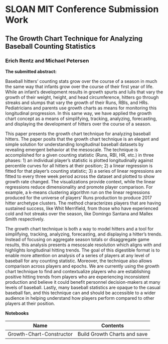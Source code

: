 # SLOAN MIT Conference Submission Work
## The Growth Chart Technique for Analyzing Baseball Counting Statistics
### Erich Rentz and Michael Petersen


**The submitted abstract:**

Baseball hitters’ counting stats grow over the course of a season in much the same way that infants grow over the course of their first year of life. While an infant’s development results in growth spurts and lulls that vary the growth of their weight, height, and head circumference, hitters go through streaks and slumps that vary the growth of their Runs, RBIs, and HRs. Pediatricians and parents use growth charts as means for monitoring this longitudinal progression. In this same way, we have applied the growth chart concept as a means of simplifying, tracking, analyzing, forecasting, and displaying the development of hitters over the course of a season. 

This paper presents the growth chart technique for analyzing baseball hitters. The paper posits that the growth chart technique is an elegant and simple solution for understanding longitudinal baseball datasets by revealing emergent behavior at the mesoscale. The technique is accomplished for a given counting statistic (Runs, RBI, HR, etc.) in three phases: 1) an individual player’s statistic is plotted longitudinally against percentile curves for all hitters at their position; 2) a linear regression is fitted for that player’s counting statistic; 3) a series of linear regressions are fitted to every three week period across the dataset and plotted to show growth rate changed. The visualizations provide context, while the linear regressions reduce dimensionality and promote player comparison. For example, a k-means clustering algorithm run on the linear regressions produced for the universe of players’ Runs production to produce 2017 hitter archetype clusters. The method characterizes players that are having sustained success, like Whit Merrifield, from those who have experienced cold and hot streaks over the season, like Domingo Santana and Mallex Smith respectively.

The growth chart technique is both a way to model hitters and a tool for simplifying, tracking, analyzing, forecasting, and displaying a hitter’s trends. Instead of focusing on aggregate season totals or disaggregate game results, this analysis presents a mesoscale resolution which aligns with and highlights longitudinal hitting trends. The goal of this digestible format is to enable more attention on analysis of a series of players at any level of baseball for any counting statistic. Moreover, the technique also allows comparison across players and epochs. We are currently using the growth chart technique to find and contextualize players who are establishing positive hitting trends from players who are experiencing inconsistent production and believe it could benefit personnel decision-makers at many levels of baseball. Lastly, many baseball statistics are opaque to the casual baseball fan, and this technique can and should be accessible to a wider audience in helping understand how players perform compared to other players at their position. 

**Notebooks**


| Name                   | Contents                          |
|------------------------|-----------------------------------|
|Growth-Chart-Constructor| Build Growth Charts and save      |


